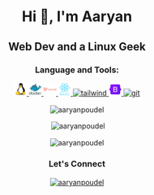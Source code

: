 <h1 align="center">Hi 👋, I'm Aaryan</h1>
<h2 align="center">Web Dev and a Linux Geek</h2>
<h3 align="center">Language and Tools:</h3>

<p align="center"> 
    <a href="https://www.linux.org/" target="_blank" rel="noreferrer"> <img src="https://raw.githubusercontent.com/devicons/devicon/master/icons/linux/linux-original.svg" alt="linux" width="25" height="25"/> </a>
    <a href="https://www.docker.com/" target="_blank" rel="noreferrer"> <img src="https://raw.githubusercontent.com/devicons/devicon/master/icons/docker/docker-original-wordmark.svg" alt="docker" width="25" height="25"/> </a>
    <a href="https://laravel.com/" target="_blank" rel="noreferrer"> <img src="https://raw.githubusercontent.com/devicons/devicon/master/icons/laravel/laravel-line-wordmark.svg" alt="laravel" width="25" height="25"/> </a>
    <a href="https://reactjs.org/" target="_blank" rel="noreferrer"> <img src="https://raw.githubusercontent.com/devicons/devicon/master/icons/react/react-original-wordmark.svg" alt="react" width="25" height="25"/> </a>
    <a href="https://tailwindcss.com/" target="_blank" rel="noreferrer"> <img src="https://www.vectorlogo.zone/logos/tailwindcss/tailwindcss-icon.svg" alt="tailwind" width="25" height="25"/> </a>
    <a href="https://getbootstrap.com" target="_blank" rel="noreferrer"> <img src="https://raw.githubusercontent.com/devicons/devicon/master/icons/bootstrap/bootstrap-original.svg" alt="bootstrap" width="25" height="25"/> </a> 
    <a href="https://git-scm.com/" target="_blank" rel="noreferrer"> <img src="https://www.vectorlogo.zone/logos/git-scm/git-scm-icon.svg" alt="git" width="25" height="25"/> </a>
</p>

<p align="center"><img align="center" src="https://github-readme-streak-stats.herokuapp.com/?user=aaryanpoudel&" alt="aaryanpoudel" /></p>
<p align="center">&nbsp;<img align="center" src="https://github-readme-stats.vercel.app/api?username=aaryanpoudel&show_icons=true&locale=en" alt="aaryanpoudel" /></p>
<p align="center"><img align="center" src="https://github-readme-stats.vercel.app/api/top-langs?username=aaryanpoudel&show_icons=false&locale=en&layout=compact" alt="aaryanpoudel" /></p>

<h3 align="center">Let's Connect</h3>
<p align="center">
<a href="https://linkedin.com/in/aaryanpoudel" target="blank"><img align="center" src="https://raw.githubusercontent.com/rahuldkjain/github-profile-readme-generator/master/src/images/icons/Social/linked-in-alt.svg" alt="aaryanpoudel" height="20" width="20" /></a>
</p>
